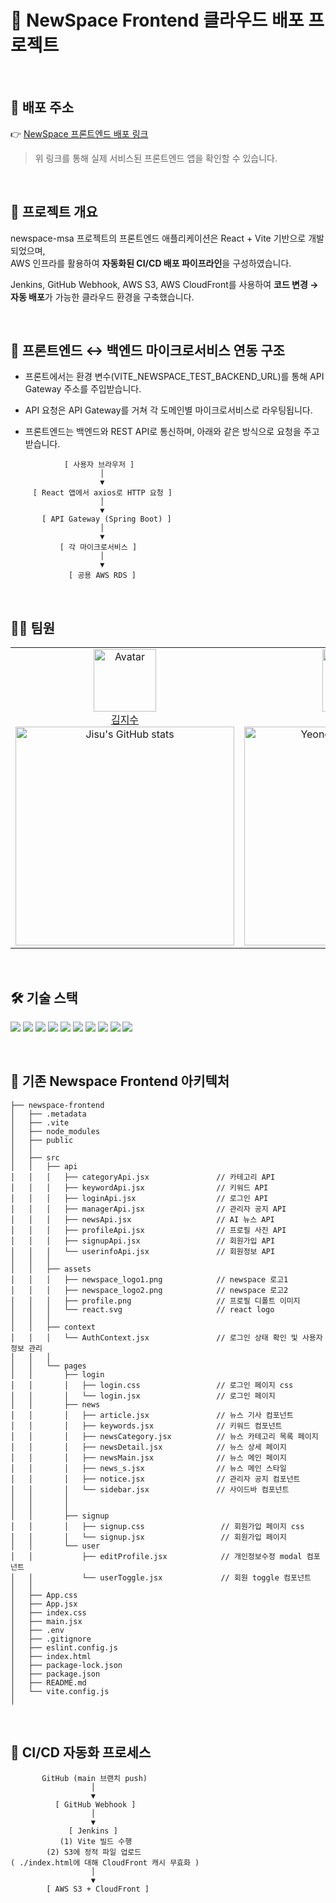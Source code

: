 # 🎯 NewSpace Frontend 클라우드 배포 프로젝트

<br/>

## 🚀 배포 주소

👉 [NewSpace 프론트엔드 배포 링크](http://d1wvssrshiud2m.cloudfront.net)

> 위 링크를 통해 실제 서비스된 프론트엔드 앱을 확인할 수 있습니다.

<br/>

## 📌 프로젝트 개요

newspace-msa 프로젝트의 프론트엔드 애플리케이션은 React + Vite 기반으로 개발되었으며,  
AWS 인프라를 활용하여 **자동화된 CI/CD 배포 파이프라인**을 구성하였습니다.

Jenkins, GitHub Webhook, AWS S3, AWS CloudFront를 사용하여 **코드 변경 → 자동 배포**가 가능한 클라우드 환경을 구축했습니다.

<br/>

## 📡 프론트엔드 ↔ 백엔드 마이크로서비스 연동 구조

- 프론트에서는 환경 변수(VITE_NEWSPACE_TEST_BACKEND_URL)를 통해 API Gateway 주소를 주입받습니다.

- API 요청은 API Gateway를 거쳐 각 도메인별 마이크로서비스로 라우팅됩니다.

- 프론트엔드는 백엔드와 REST API로 통신하며, 아래와 같은 방식으로 요청을 주고받습니다.

```
            [ 사용자 브라우저 ]
                    │
                    ▼
     [ React 앱에서 axios로 HTTP 요청 ]
                    │
                    ▼
       [ API Gateway (Spring Boot) ]
                    │
                    ▼
           [ 각 마이크로서비스 ]
                    │
                    ▼
             [ 공용 AWS RDS ]
```

<br/>

## 👩‍💻 팀원

<table>
    <tr>
        <!-- 첫 번째 팀원 -->
        <td align="center" width="50%">
            <img src="https://avatars.githubusercontent.com/js4939" alt="Avatar" width="100px"/><br/>
            <a href="https://github.com/js4939">김지수</a>
            <br/>
            <img src="https://github-readme-stats.vercel.app/api?username=js4939&show_icons=true&theme=transparent" alt="Jisu's GitHub stats" width="350px"/>
        </td>
        <!-- 두 번째 팀원 -->
        <td align="center" width="50%">
            <img src="https://avatars.githubusercontent.com/Y0ungse" alt="Avatar" width="100px"/><br/>
            <a href="https://github.com/Y0ungse">유영서</a>
            <br/>
            <img src="https://github-readme-stats.vercel.app/api?username=Y0ungse&show_icons=true&theme=transparent" alt="Yeongseo's GitHub stats" width="350px"/>
        </td>
    </tr>
</table>
<br/>

## 🛠️ 기술 스택

<img src="https://img.shields.io/badge/HTML5-E34F26?style=for-the-badge&logo=HTML5&logoColor=white"> <img src="https://img.shields.io/badge/CSS3-1572B6?style=for-the-badge&logo=CSS3&logoColor=white"> <img src="https://img.shields.io/badge/JavaScript-F7DF1E?style=for-the-badge&logo=JavaScript&logoColor=black"> <img src="https://img.shields.io/badge/React-61DAFB?style=for-the-badge&logo=React&logoColor=black"> <img src="https://img.shields.io/badge/Vite-646CFF?style=for-the-badge&logo=Vite&logoColor=white"> <img src="https://img.shields.io/badge/Figma-F24E1E?style=for-the-badge&logo=Figma&logoColor=white">
<img src="https://img.shields.io/badge/Jenkins-D24939?style=for-the-badge&logo=Jenkins&logoColor=white"> <img src="https://img.shields.io/badge/GitHub_Webhook-181717?style=for-the-badge&logo=github&logoColor=white"> <img src="https://img.shields.io/badge/AWS_S3-569A31?style=for-the-badge&logo=amazonaws&logoColor=white"> <img src="https://img.shields.io/badge/AWS_CloudFront-232F3E?style=for-the-badge&logo=amazonaws&logoColor=white">

<br/>

## 📂 기존 Newspace Frontend 아키텍처

```
├── newspace-frontend
│   ├── .metadata
│   ├── .vite
│   ├── node_modules
│   ├── public
│   │
│   ├── src
│   │   ├── api
│   │   │   ├── categoryApi.jsx               // 카테고리 API
│   │   │   ├── keywordApi.jsx                // 키워드 API
│   │   │   ├── loginApi.jsx                  // 로그인 API
│   │   │   ├── managerApi.jsx                // 관리자 공지 API
│   │   │   ├── newsApi.jsx                   // AI 뉴스 API
│   │   │   ├── profileApi.jsx                // 프로필 사진 API
│   │   │   ├── signupApi.jsx                 // 회원가입 API
│   │   │   └── userinfoApi.jsx               // 회원정보 API
│   │   │
│   │   ├── assets
│   │   │   ├── newspace_logo1.png            // newspace 로고1
│   │   │   ├── newspace_logo2.png            // newspace 로고2
│   │   │   ├── profile.png                   // 프로필 디폴트 이미지
│   │   │   └── react.svg                     // react logo
│   │   │
│   │   ├── context
│   │   │   └── AuthContext.jsx               // 로그인 상태 확인 및 사용자 정보 관리
│   │   │
│   │   └── pages
│   │       ├── login
│   │       │   ├── login.css                 // 로그인 페이지 css
│   │       │   └── login.jsx                 // 로그인 페이지
│   │       ├── news
│   │       │   ├── article.jsx               // 뉴스 기사 컴포넌트
│   │       │   ├── keywords.jsx              // 키워드 컴포넌트
│   │       │   ├── newsCategory.jsx          // 뉴스 카테고리 목록 페이지
│   │       │   ├── newsDetail.jsx            // 뉴스 상세 페이지
│   │       │   ├── newsMain.jsx              // 뉴스 메인 페이지
│   │       │   ├── news_s.jsx                // 뉴스 메인 스타일
│   │       │   ├── notice.jsx                // 관리자 공지 컴포넌트
│   │       │   └── sidebar.jsx               // 사이드바 컴포넌트
│   │       │
│   │       │
│   │       ├── signup
│   │       │   ├── signup.css                 // 회원가입 페이지 css
│   │       │   └── signup.jsx                 // 회원가입 페이지
│   │       └── user
│   │           ├── editProfile.jsx            // 개인정보수정 modal 컴포넌트
│   │           └── userToggle.jsx             // 회원 toggle 컴포넌트
│   │
│   ├── App.css
│   ├── App.jsx
│   ├── index.css
│   ├── main.jsx
│   ├── .env
│   ├── .gitignore
│   ├── eslint.config.js
│   ├── index.html
│   ├── package-lock.json
│   ├── package.json
│   ├── README.md
│   └── vite.config.js
│
```

<br/>

## 🧩 CI/CD 자동화 프로세스

```
       GitHub (main 브랜치 push)
                  │
                  ▼
          [ GitHub Webhook ]
                  │
                  ▼
             [ Jenkins ]
           (1) Vite 빌드 수행
        (2) S3에 정적 파일 업로드
( ./index.html에 대해 CloudFront 캐시 무효화 )
                  │
                  ▼
        [ AWS S3 + CloudFront ]
```

<br/>
